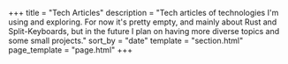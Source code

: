 +++
title = "Tech Articles"
description = "Tech articles of technologies I'm using and exploring. For now it's pretty empty, and mainly about Rust and Split-Keyboards, but in the future I plan on having more diverse topics and some small projects."
sort_by = "date"
template = "section.html"
page_template = "page.html"
+++
